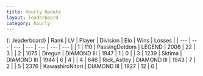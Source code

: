 ```yaml
---
title: Hourly Update
layout: leaderboard
category: hourly
---
```


{: .leaderboard}
| Rank | LV | Player | Division | Elo | Wins | Losses |
| --- | --- | --- | --- | --- | --- | --- |
| <span data-change="0">1</span> | 110 | <span title="ID: 454837">PassingDetdom</span> | LEGEND | <span data-change="0">2006</span> | <span data-change="0">22</span> | <span data-change="0">3</span> |
| <span data-change="0">2</span> | 1075 | <span title="ID: 337810">Dregun</span> | DIAMOND III | <span data-change="0">1947</span> | <span data-change="0">1</span> | <span data-change="0">0</span> |
| <span data-change="0">3</span> | 1239 | <span title="ID: 353063">Sktima</span> | DIAMOND III | <span data-change="0">1944</span> | <span data-change="0">6</span> | <span data-change="0">4</span> |
| <span data-change="0">4</span> | 646 | <span title="ID: 466583">Rick_Astley</span> | DIAMOND III | <span data-change="0">1943</span> | <span data-change="0">7</span> | <span data-change="0">2</span> |
| <span data-change="0">5</span> | 2376 | <span title="ID: 164871">KawashiroNitori</span> | DIAMOND III | <span data-change="0">1927</span> | <span data-change="0">12</span> | <span data-change="0">6</span> |